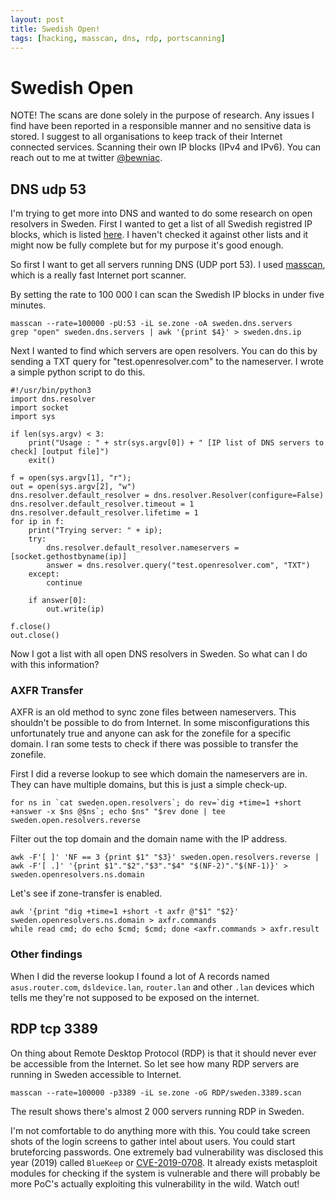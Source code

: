 ```yaml
---
layout: post
title: Swedish Open!
tags: [hacking, masscan, dns, rdp, portscanning]
---
```

# Swedish Open
NOTE! The scans are done solely in the purpose of research. Any issues I find have been reported in a responsible manner and no sensitive data is stored. I suggest to all organisations to keep track of their Internet connected services. Scanning their own IP blocks (IPv4 and IPv6). You can reach out to me at twitter [@bewniac](https://twitter.com/bewniac).

## DNS udp 53
I'm trying to get more into DNS and wanted to do some research on open resolvers in Sweden. First I wanted to get a list of all Swedish registred IP blocks, which is listed [here](http://ipverse.net/ipblocks/data/countries/se.zone). I haven't checked it against other lists and it might now be fully complete but for my purpose it's good enough. 

So first I want to get all servers running DNS (UDP port 53). I used [masscan](https://github.com/robertdavidgraham/masscan), which is a really fast Internet port scanner. 

By setting the rate to 100 000 I can scan the Swedish IP blocks in under five minutes. 
```
masscan --rate=100000 -pU:53 -iL se.zone -oA sweden.dns.servers
grep "open" sweden.dns.servers | awk '{print $4}' > sweden.dns.ip
```

Next I wanted to find which servers are open resolvers. You can do this by sending a TXT query for "test.openresolver.com" to the nameserver. I wrote a simple python script to do this. 

```
#!/usr/bin/python3
import dns.resolver
import socket
import sys

if len(sys.argv) < 3:
	print("Usage : " + str(sys.argv[0]) + " [IP list of DNS servers to check] [output file]")
	exit()

f = open(sys.argv[1], "r");
out = open(sys.argv[2], "w")
dns.resolver.default_resolver = dns.resolver.Resolver(configure=False)
dns.resolver.default_resolver.timeout = 1
dns.resolver.default_resolver.lifetime = 1
for ip in f:
	print("Trying server: " + ip);
	try:
		dns.resolver.default_resolver.nameservers = [socket.gethostbyname(ip)]
		answer = dns.resolver.query("test.openresolver.com", "TXT")
	except:
		continue

	if answer[0]:
		out.write(ip)

f.close()
out.close()
```
Now I got a list with all open DNS resolvers in Sweden. So what can I do with this information?

### AXFR Transfer
AXFR is an old method to sync zone files between nameservers. This shouldn't be possible to do from Internet. In some misconfigurations this unfortunately true and anyone can ask for the zonefile for a specific domain. I ran some tests to check if there was possible to transfer the zonefile. 

First I did a reverse lookup to see which domain the nameservers are in. They can have multiple domains, but this is just a simple check-up. 
```
for ns in `cat sweden.open.resolvers`; do rev=`dig +time=1 +short +answer -x $ns @$ns`; echo $ns" "$rev done | tee sweden.open.resolvers.reverse
```

Filter out the top domain and the domain name with the IP address. 
```
awk -F'[ ]' 'NF == 3 {print $1" "$3}' sweden.open.resolvers.reverse | awk -F'[ .]' '{print $1"."$2"."$3"."$4" "$(NF-2)"."$(NF-1)}' > sweden.openresolvers.ns.domain
```

Let's see if zone-transfer is enabled. 

```
awk '{print "dig +time=1 +short -t axfr @"$1" "$2}' sweden.openresolvers.ns.domain > axfr.commands
while read cmd; do echo $cmd; $cmd; done <axfr.commands > axfr.result
```
### Other findings
When I did the reverse lookup I found a lot of A records named `asus.router.com`, `dsldevice.lan`, `router.lan` and other `.lan` devices which tells me they're not supposed to be exposed on the internet. 

## RDP tcp 3389
On thing about Remote Desktop Protocol (RDP) is that it should never ever be accessible from the Internet. So let see how many RDP servers are running in Sweden accessible to Internet. 

```
masscan --rate=100000 -p3389 -iL se.zone -oG RDP/sweden.3389.scan
```

The result shows there's almost 2 000 servers running RDP in Sweden. 

I'm not comfortable to do anything more with this. You could take screen shots of the login screens to gather intel about users. You could start bruteforcing passwords. One extremely bad vulnerability was disclosed this year (2019) called `BlueKeep` or [CVE-2019-0708](https://cve.mitre.org/cgi-bin/cvename.cgi?name=CVE-2019-0708). It already exists metasploit modules for checking if the system is vulnerable and there will probably be more PoC's actually exploiting this vulnerability in the wild. Watch out!
